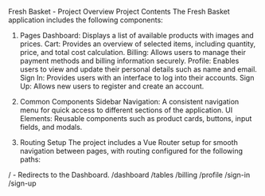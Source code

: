 Fresh Basket - Project Overview
Project Contents
The Fresh Basket application includes the following components:

1. Pages
Dashboard: Displays a list of available products with images and prices.
Cart: Provides an overview of selected items, including quantity, price, and total cost calculation.
Billing: Allows users to manage their payment methods and billing information securely.
Profile: Enables users to view and update their personal details such as name and email.
Sign In: Provides users with an interface to log into their accounts.
Sign Up: Allows new users to register and create an account.

3. Common Components
Sidebar Navigation: A consistent navigation menu for quick access to different sections of the application.
UI Elements: Reusable components such as product cards, buttons, input fields, and modals.

4. Routing Setup
The project includes a Vue Router setup for smooth navigation between pages, with routing configured for the following paths:

/ - Redirects to the Dashboard.
/dashboard
/tables
/billing
/profile
/sign-in
/sign-up